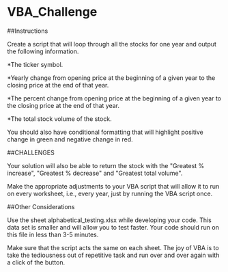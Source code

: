 # VBA_Challenge

##Instructions


Create a script that will loop through all the stocks for one year and output the following information.


  *The ticker symbol.


  *Yearly change from opening price at the beginning of a given year to the closing price at the end of that year.


  *The percent change from opening price at the beginning of a given year to the closing price at the end of that year.


  *The total stock volume of the stock.




You should also have conditional formatting that will highlight positive change in green and negative change in red.

##CHALLENGES

Your solution will also be able to return the stock with the "Greatest % increase", "Greatest % decrease" and "Greatest total volume". 

Make the appropriate adjustments to your VBA script that will allow it to run on every worksheet, i.e., every year, just by running the VBA script once.


##Other Considerations


Use the sheet alphabetical_testing.xlsx while developing your code. This data set is smaller and will allow you to test faster. Your code should run on this file in less than 3-5 minutes.


Make sure that the script acts the same on each sheet. The joy of VBA is to take the tediousness out of repetitive task and run over and over again with a click of the button.
